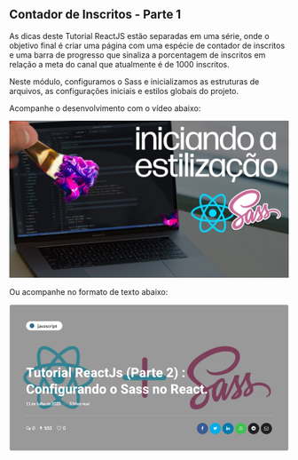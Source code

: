 ## Contador de Inscritos - Parte 1

As dicas deste Tutorial ReactJS estão separadas em uma série, onde o objetivo final é criar uma página com uma espécie de contador de inscritos e uma barra de progresso que sinaliza a porcentagem de inscritos em relação a meta do canal que atualmente é de 1000 inscritos.

Neste módulo, configuramos o Sass e inicializamos as estruturas de arquivos, as configurações iniciais e estilos globais do projeto.


Acompanhe o desenvolvimento com o vídeo abaixo:

[![Vídeo criando Iniciando e configurando Sass](./src/assets/imgs/thumb.jpg)](https://www.youtube.com/watch?v=IbVGzUSejaE)


Ou acompanhe no formato de texto abaixo: 

[![Texto tutorial Configurando o Sass no React](./src/assets/imgs/text-thumb.png)](https://programadoresbrasil.com.br/2020/07/configurando-o-sass-no-react-tutorial-parte-2/)